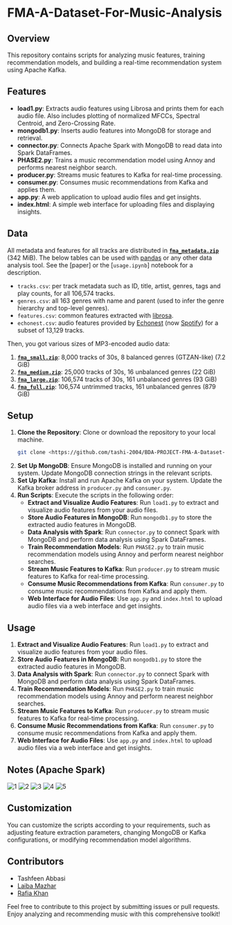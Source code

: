 # FMA-A-Dataset-For-Music-Analysis

## Overview
This repository contains scripts for analyzing music features, training recommendation models, and building a real-time recommendation system using Apache Kafka.

## Features
- **load1.py**: Extracts audio features using Librosa and prints them for each audio file. Also includes plotting of normalized MFCCs, Spectral Centroid, and Zero-Crossing Rate.
- **mongodb1.py**: Inserts audio features into MongoDB for storage and retrieval.
- **connector.py**: Connects Apache Spark with MongoDB to read data into Spark DataFrames.
- **PHASE2.py**: Trains a music recommendation model using Annoy and performs nearest neighbor search.
- **producer.py**: Streams music features to Kafka for real-time processing.
- **consumer.py**: Consumes music recommendations from Kafka and applies them.
- **app.py**: A web application to upload audio files and get insights.
- **index.html**: A simple web interface for uploading files and displaying insights.

## Data

All metadata and features for all tracks are distributed in **[`fma_metadata.zip`]** (342 MiB).
The below tables can be used with [pandas] or any other data analysis tool.
See the [paper] or the [`usage.ipynb`] notebook for a description.
* `tracks.csv`: per track metadata such as ID, title, artist, genres, tags and play counts, for all 106,574 tracks.
* `genres.csv`: all 163 genres with name and parent (used to infer the genre hierarchy and top-level genres).
* `features.csv`: common features extracted with [librosa].
* `echonest.csv`: audio features provided by [Echonest] (now [Spotify]) for a subset of 13,129 tracks.

[pandas]:   https://pandas.pydata.org/
[librosa]:  https://librosa.org/
[spotify]:  https://www.spotify.com/
[echonest]: https://web.archive.org/web/20170519050040/http://the.echonest.com/

Then, you got various sizes of MP3-encoded audio data:

1. **[`fma_small.zip`]**: 8,000 tracks of 30s, 8 balanced genres (GTZAN-like) (7.2 GiB)
2. **[`fma_medium.zip`]**: 25,000 tracks of 30s, 16 unbalanced genres (22 GiB)
3. **[`fma_large.zip`]**: 106,574 tracks of 30s, 161 unbalanced genres (93 GiB)
4. **[`fma_full.zip`]**: 106,574 untrimmed tracks, 161 unbalanced genres (879 GiB)

[`fma_metadata.zip`]: https://os.unil.cloud.switch.ch/fma/fma_metadata.zip
[`fma_small.zip`]:    https://os.unil.cloud.switch.ch/fma/fma_small.zip
[`fma_medium.zip`]:   https://os.unil.cloud.switch.ch/fma/fma_medium.zip
[`fma_large.zip`]:    https://os.unil.cloud.switch.ch/fma/fma_large.zip
[`fma_full.zip`]:     https://os.unil.cloud.switch.ch/fma/fma_full.zip
## Setup
1. **Clone the Repository**: Clone or download the repository to your local machine.
    ```bash
    git clone <https://github.com/tashi-2004/BDA-PROJECT-FMA-A-Dataset-For-Music-Analysis>
    ```
3. **Set Up MongoDB**: Ensure MongoDB is installed and running on your system. Update MongoDB connection strings in the relevant scripts.
4. **Set Up Kafka**: Install and run Apache Kafka on your system. Update the Kafka broker address in `producer.py` and `consumer.py`.
5. **Run Scripts**: Execute the scripts in the following order:
    - **Extract and Visualize Audio Features**: Run `load1.py` to extract and visualize audio features from your audio files.
    - **Store Audio Features in MongoDB**: Run `mongodb1.py` to store the extracted audio features in MongoDB.
    - **Data Analysis with Spark**: Run `connector.py` to connect Spark with MongoDB and perform data analysis using Spark DataFrames.
    - **Train Recommendation Models**: Run `PHASE2.py` to train music recommendation models using Annoy and perform nearest neighbor searches.
    - **Stream Music Features to Kafka**: Run `producer.py` to stream music features to Kafka for real-time processing.
    - **Consume Music Recommendations from Kafka**: Run `consumer.py` to consume music recommendations from Kafka and apply them.
    - **Web Interface for Audio Files**: Use `app.py` and `index.html` to upload audio files via a web interface and get insights.

## Usage
1. **Extract and Visualize Audio Features**: Run `load1.py` to extract and visualize audio features from your audio files.
2. **Store Audio Features in MongoDB**: Run `mongodb1.py` to store the extracted audio features in MongoDB.
3. **Data Analysis with Spark**: Run `connector.py` to connect Spark with MongoDB and perform data analysis using Spark DataFrames.
4. **Train Recommendation Models**: Run `PHASE2.py` to train music recommendation models using Annoy and perform nearest neighbor searches.
5. **Stream Music Features to Kafka**: Run `producer.py` to stream music features to Kafka for real-time processing.
6. **Consume Music Recommendations from Kafka**: Run `consumer.py` to consume music recommendations from Kafka and apply them.
7. **Web Interface for Audio Files**: Use `app.py` and `index.html` to upload audio files via a web interface and get insights.

## Notes (Apache Spark)
![1](https://github.com/user-attachments/assets/362d6402-08ca-4427-a0a0-4423b36fb932)
![2](https://github.com/user-attachments/assets/cc842da4-407d-4c78-9a34-78a232f9ed0e)
![3](https://github.com/user-attachments/assets/74af1825-6cef-47b6-8763-81c8e2e242de)
![4](https://github.com/user-attachments/assets/a78a997c-2608-4b12-857f-8f4017b81252)
![5](https://github.com/user-attachments/assets/692c8a4d-6c99-4aae-ab7f-63c7444bc68d)

## Customization
You can customize the scripts according to your requirements, such as adjusting feature extraction parameters, changing MongoDB or Kafka configurations, or modifying recommendation model algorithms.

## Contributors
- Tashfeen Abbasi
- [Laiba Mazhar](https://github.com/laiba-mazhar)
- [Rafia Khan](https://github.com/rakhan2)

Feel free to contribute to this project by submitting issues or pull requests. Enjoy analyzing and recommending music with this comprehensive toolkit!
